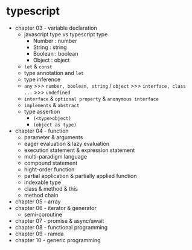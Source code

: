 # typescript
- chapter 03 - variable declaration
  - javascript type vs typescript type
    - Number : number
    - String : string
    - Boolean : boolean
    - Object : object
  - `let` & `const`
  - type annotation and `let`
  - type inference
  - `any` >>> `number, boolean, string` / `object` >>> `interface, class ...` >>> `undefined`
  - `interface` & `optional property` & `anonymous interface`
  - `implements` & `abstract`
  - type assertion
    - ```(<type>object)```
    - ```(object as type)```
- chapter 04 - function
  - parameter & arguments
  - eager evaluation & lazy evaluation
  - execution statement & expression statement
  - multi-paradigm language
  - compound statement
  - hight-order function
  - partial application & partially applied function
  - indexable type
  - class & method & this
  - method chain
- chapter 05 - array
- chapter 06 - iterator & generator
  - semi-coroutine
- chapter 07 - promise & async/await
- chapter 08 - functional programming
- chapter 09 - ramda
- chapter 10 - generic programming
